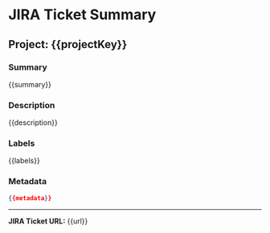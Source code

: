# JIRA Ticket Summary

## Project: {{projectKey}}

### Summary
{{summary}}

### Description
{{description}}

### Labels
{{labels}}

### Metadata
```json
{{metadata}}
```

---

**JIRA Ticket URL:** {{url}} 
